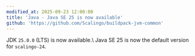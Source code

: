 ```yaml
---
modified_at: 2025-09-23 12:00:00
title: 'Java - Java SE 25 is now available'
github: 'https://github.com/Scalingo/buildpack-jvm-common'
---
```


JDK `25.0.0` (LTS) is now available.\\
Java SE 25 is now the default version for `scalingo-24`.
